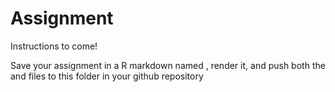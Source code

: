 # Assignment

Instructions to come!

Save your assignment in a R markdown named , render it, and push both the  and  files to this folder in your github repository
